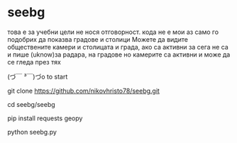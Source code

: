 # seebg
това е за учебни цели не нося отговорност. кода не е мои аз само го подобрих да показва градове и столици  Можете да видите обществените камери и столицата и града, ако са активни за сега не са и пише (uknow)за  радара, на градове  но камерите са активни и може да се гледа през тях
 


(⁠づ⁠￣⁠ ⁠³⁠￣⁠)⁠づo to start

git clone https://github.com/nikovhristo78/seebg.git

cd seebg/seebg


pip install requests geopy

python seebg.py
